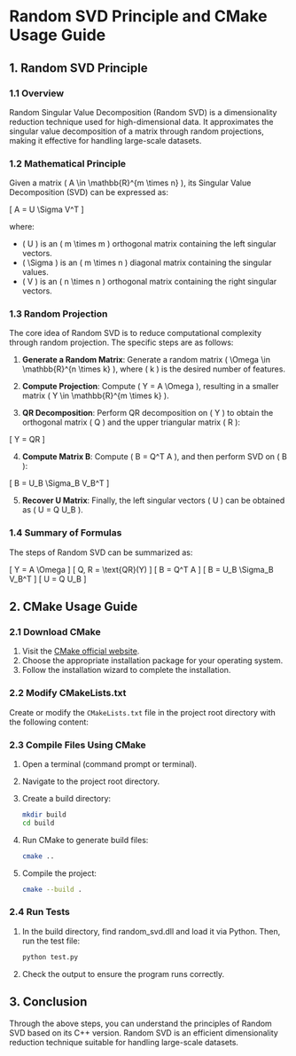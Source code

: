 # Random SVD Principle and CMake Usage Guide

## 1. Random SVD Principle

### 1.1 Overview

Random Singular Value Decomposition (Random SVD) is a dimensionality reduction technique used for high-dimensional data. It approximates the singular value decomposition of a matrix through random projections, making it effective for handling large-scale datasets.

### 1.2 Mathematical Principle

Given a matrix \( A \in \mathbb{R}^{m \times n} \), its Singular Value Decomposition (SVD) can be expressed as:

\[
A = U \Sigma V^T
\]

where:
- \( U \) is an \( m \times m \) orthogonal matrix containing the left singular vectors.
- \( \Sigma \) is an \( m \times n \) diagonal matrix containing the singular values.
- \( V \) is an \( n \times n \) orthogonal matrix containing the right singular vectors.

### 1.3 Random Projection

The core idea of Random SVD is to reduce computational complexity through random projection. The specific steps are as follows:

1. **Generate a Random Matrix**: Generate a random matrix \( \Omega \in \mathbb{R}^{n \times k} \), where \( k \) is the desired number of features.

2. **Compute Projection**: Compute \( Y = A \Omega \), resulting in a smaller matrix \( Y \in \mathbb{R}^{m \times k} \).

3. **QR Decomposition**: Perform QR decomposition on \( Y \) to obtain the orthogonal matrix \( Q \) and the upper triangular matrix \( R \):

\[
Y = QR
\]

4. **Compute Matrix B**: Compute \( B = Q^T A \), and then perform SVD on \( B \):

\[
B = U_B \Sigma_B V_B^T
\]

5. **Recover U Matrix**: Finally, the left singular vectors \( U \) can be obtained as \( U = Q U_B \).

### 1.4 Summary of Formulas

The steps of Random SVD can be summarized as:

\[
Y = A \Omega
\]
\[
Q, R = \text{QR}(Y)
\]
\[
B = Q^T A
\]
\[
B = U_B \Sigma_B V_B^T
\]
\[
U = Q U_B
\]

## 2. CMake Usage Guide

### 2.1 Download CMake

1. Visit the [CMake official website](https://cmake.org/download/).
2. Choose the appropriate installation package for your operating system.
3. Follow the installation wizard to complete the installation.

### 2.2 Modify CMakeLists.txt

Create or modify the `CMakeLists.txt` file in the project root directory with the following content:


### 2.3 Compile Files Using CMake

1. Open a terminal (command prompt or terminal).
2. Navigate to the project root directory.
3. Create a build directory:

   ```bash
   mkdir build
   cd build
   ```

4. Run CMake to generate build files:

   ```bash
   cmake ..
   ```

5. Compile the project:

   ```bash
   cmake --build .
   ```

### 2.4 Run Tests

1. In the build directory, find random_svd.dll and load it via Python. Then, run the test file:

   ```bash
   python test.py
   ```

2. Check the output to ensure the program runs correctly.

## 3. Conclusion

Through the above steps, you can understand the principles of Random SVD based on its C++ version. Random SVD is an efficient dimensionality reduction technique suitable for handling large-scale datasets. 
